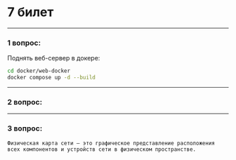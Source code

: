 # 7 билет

---

### 1 вопрос:
Поднять веб-сервер в докере:
```bash
cd docker/web-docker
docker compose up -d --build
```
---

### 2 вопрос:

---

### 3 вопрос:
```text
Физическая карта сети — это графическое представление расположения всех компонентов и устройств сети в физическом пространстве.
```